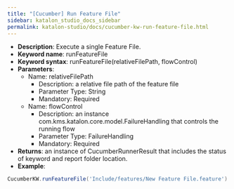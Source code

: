 ```yaml
---
title: "[Cucumber] Run Feature File"
sidebar: katalon_studio_docs_sidebar
permalink: katalon-studio/docs/cucumber-kw-run-feature-file.html
---
```

* **Description**: Execute a single Feature File.
* **Keyword name**: runFeatureFile
* **Keyword syntax**: runFeatureFile(relativeFilePath, flowControl)
* **Parameters**:
  * Name: relativeFilePath
    * Description: a relative file path of the feature file
    * Parameter Type: String
    * Mandatory: Required
  * Name: flowControl
    * Description: an instance com.kms.katalon.core.model.FailureHandling that controls the running flow
    * Parameter Type: FailureHandling
    * Mandatory: Required
* **Returns**: an instance of CucumberRunnerResult that includes the status of keyword and report folder location.
* **Example**:

```groovy
CucumberKW.runFeatureFile('Include/features/New Feature File.feature')
```
